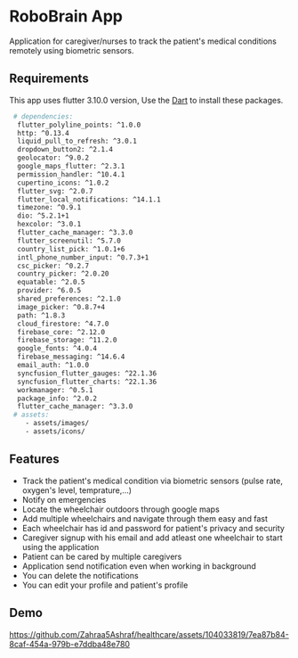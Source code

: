 # RoboBrain App

Application for caregiver/nurses to track the patient's medical conditions remotely using biometric sensors.

## Requirements

This app uses flutter 3.10.0 version,
Use the [Dart](https://pub.dev/) to install these packages.

```bash
 # dependencies:
  flutter_polyline_points: ^1.0.0
  http: ^0.13.4
  liquid_pull_to_refresh: ^3.0.1
  dropdown_button2: ^2.1.4
  geolocator: ^9.0.2
  google_maps_flutter: ^2.3.1
  permission_handler: ^10.4.1
  cupertino_icons: ^1.0.2
  flutter_svg: ^2.0.7
  flutter_local_notifications: ^14.1.1
  timezone: ^0.9.1
  dio: ^5.2.1+1
  hexcolor: ^3.0.1
  flutter_cache_manager: ^3.3.0
  flutter_screenutil: ^5.7.0
  country_list_pick: ^1.0.1+6
  intl_phone_number_input: ^0.7.3+1
  csc_picker: ^0.2.7
  country_picker: ^2.0.20
  equatable: ^2.0.5
  provider: ^6.0.5
  shared_preferences: ^2.1.0
  image_picker: ^0.8.7+4
  path: ^1.8.3
  cloud_firestore: ^4.7.0
  firebase_core: ^2.12.0
  firebase_storage: ^11.2.0
  google_fonts: ^4.0.4
  firebase_messaging: ^14.6.4
  email_auth: ^1.0.0
  syncfusion_flutter_gauges: ^22.1.36
  syncfusion_flutter_charts: ^22.1.36
  workmanager: ^0.5.1
  package_info: ^2.0.2
  flutter_cache_manager: ^3.3.0
 # assets:
    - assets/images/
    - assets/icons/

```


## Features 
- Track the patient's medical condition via biometric sensors (pulse rate, oxygen's level, temprature,...)
- Notify on emergencies 
- Locate the wheelchair outdoors through google maps
- Add multiple wheelchairs and navigate through them easy and fast
- Each wheelchair has id and password for patient's privacy and security
- Caregiver signup with his email and add atleast one wheelchair to start using the application
- Patient can be cared by multiple caregivers
- Application send notification even when working in background
- You can delete the notifications
- You can edit your profile and patient's profile 


## Demo

https://github.com/Zahraa5Ashraf/healthcare/assets/104033819/7ea87b84-8caf-454a-979b-e7ddba48e780





